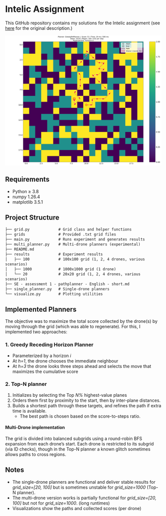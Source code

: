 # Intelic Assignment 

This GitHub repository contains my solutions for the Intelic assignment (see [here](./SE%20-%20assessment%201%20-%20pathplanner%20-%20English%20-%20short.md) for the original description.)

![Single-drone 20 grid example](results/20/1/51_SD_GRHP_d2_t25_T500_p50_h3.png)

## Requirements
- Python ≥ 3.8
- numpy 1.26.4
- matplotlib 3.5.1

## Project Structure
```
├── grid.py             # Grid class and helper functions
├── grids               # Provided .txt grid files
├── main.py             # Runs experiment and generates results
├── multi_planner.py    # Multi-drone planners (experimental)
├── README.md           
├── results             # Experiment results
│   ├── 100             # 100x100 grid (1, 2, 4 drones, various scenarios)
│   ├── 1000            # 1000x1000 grid (1 drone)
│   └── 20              # 20x20 grid (1, 2, 4 drones, various scenarios)
├── SE - assessment 1 - pathplanner - English - short.md
├── single_planner.py   # Single-drone planners
└── visualize.py        # Plotting utilities
```

## Implemented Planners
The objective was to maximize the total score collected by the drone(s) by moving through the grid (which was able to regenerate). For this, I implemented two approaches:

### 1. Greedy Receding Horizon Planner
- Parameterized by a horizon *i*
- At *h=1*, the drone chooses the immediate neighbour
- At *h=3* the drone looks three steps ahead and selects the move that maximizes the cumulative score

### 2. Top-N planner
1. Initializes by selecting the Top *N%* highest-value planes
2. Orders them first by proximity to the start, then by inter-plane distances.
3. Builds a shortest path through these targets, and refines the path if extra time is available. 
    - The best path is chosen based on the score-to-steps ratio. 


#### Multi-Drone implementation
The grid is divided into balanced subgrids using a round-robin BFS expansion from each drone’s start. Each drone is restricted to its subgrid (via ID checks), though in the Top-N planner a known glitch sometimes allows paths to cross regions.



## Notes
- The single-drone planners are functional and deliver stable results for *grid_size=[20, 100]* but is sometimes unstable for *grid_size=1000* (Top-N planner). 
- The multi-drone version works is partially functional for *grid_size=[20, 100]* but not for *grid_size=1000*. (long runtimes) 
- Visualizations show the paths and collected scores (per drone)